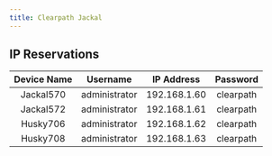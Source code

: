 ```yaml
---
title: Clearpath Jackal
---
```


## IP Reservations

| **Device Name** | **Username**  | **IP Address** | **Password** |
| :-------------: | :-----------: | :------------: | :----------: |
|    Jackal570    | administrator |  192.168.1.60  |  clearpath   |
|    Jackal572    | administrator |  192.168.1.61  |  clearpath   |
|    Husky706     | administrator |  192.168.1.62  |  clearpath   |
|    Husky708     | administrator |  192.168.1.63  |  clearpath   |
